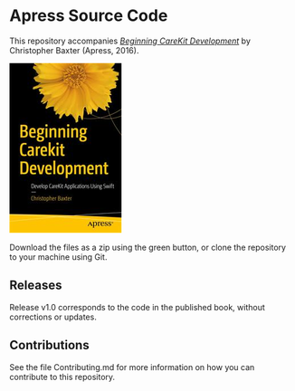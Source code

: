 # Apress Source Code

This repository accompanies [*Beginning CareKit Development*](http://www.apress.com/9781484222256) by Christopher Baxter (Apress, 2016).

![Cover image](9781484222256.jpg)

Download the files as a zip using the green button, or clone the repository to your machine using Git.

## Releases

Release v1.0 corresponds to the code in the published book, without corrections or updates.

## Contributions

See the file Contributing.md for more information on how you can contribute to this repository.
